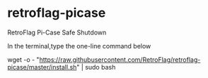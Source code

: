 # retroflag-picase
RetroFlag Pi-Case Safe Shutdown

In the terminal,type the one-line command below

wget -o - "https://raw.githubusercontent.com/RetroFlag/retroflag-picase/master/install.sh" | sudo bash

